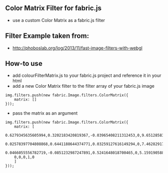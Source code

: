 ## Color Matrix Filter for fabric.js
- use a custom Color Matrix as a fabric.js filter

## Filter Example taken from:
- http://phoboslab.org/log/2013/11/fast-image-filters-with-webgl

## How-to use
- add colourFilterMatrix.js to your fabric.js project and reference it in your html
- add a new Color Matrix filter to the filter array of your fabric.js image
```
img.filters.push(new fabric.Image.filters.ColorMatrix({
    matrix: []
}));
```
- pass the matrix as an argument
```
img.filters.push(new fabric.Image.filters.ColorMatrix({
    matrix: [
    0.6279345635605994,0.3202183420819367,-0.03965408211312453,0,9.651285835294123,
    0.02578397704808868,0.6441188644374771,0.03259127616149294,0,7.462829176470591,
    0.0466055556782719,-0.0851232987247891,0.5241648018700465,0,5.159190588235296,
    0,0,0,1,0
    ]
}));
```

